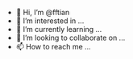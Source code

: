 - 👋 Hi, I’m @fftian
- 👀 I’m interested in ...
- 🌱 I’m currently learning ...
- 💞️ I’m looking to collaborate on ...
- 📫 How to reach me ...

<!---
fftian/fftian is a ✨ special ✨ repository because its `README.md` (this file) appears on your GitHub profile.
You can click the Preview link to take a look at your changes.
--->
